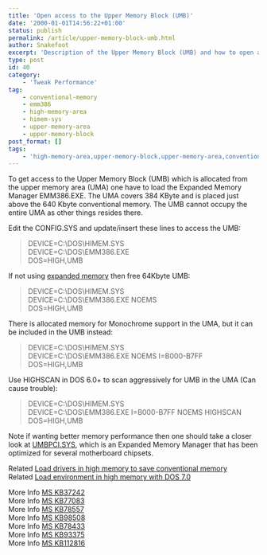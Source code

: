 ```yaml
---
title: 'Open access to the Upper Memory Block (UMB)'
date: '2000-01-01T14:56:22+01:00'
status: publish
permalink: /article/upper-memory-block-umb.html
author: Snakefoot
excerpt: 'Description of the Upper Memory Block (UMB) and how to open access to it with Emm386.exe.'
type: post
id: 40
category:
    - 'Tweak Performance'
tag:
    - conventional-memory
    - emm386
    - high-memory-area
    - himem-sys
    - upper-memory-area
    - upper-memory-block
post_format: []
tags:
    - 'high-memory-area,upper-memory-block,upper-memory-area,conventional-memory,himem-sys,emm386'
---
```

To get access to the Upper Memory Block (UMB) which is allocated from the upper memory area (UMA) one have to load the Expanded Memory Manager EMM386.EXE. The UMA covers 384 KByte and is placed just above the 640 Kbyte conventional memory. The UMB cannot occupy the entire UMA as other things resides there.  
  
 Edit the CONFIG.SYS and update/insert these lines to access the UMB:

> DEVICE=C:\\DOS\\HIMEM.SYS  
>  DEVICE=C:\\DOS\\EMM386.EXE  
>  DOS=HIGH,UMB

 If not using [expanded memory](/article/expanded-memory-ems-extended-memory-xms.html) then free 64Kbyte UMB:
> DEVICE=C:\\DOS\\HIMEM.SYS  
>  DEVICE=C:\\DOS\\EMM386.EXE NOEMS  
>  DOS=HIGH,UMB

 There is allocated memory for Monochrome support in the UMA, but it can be included in the UMB instead:
> DEVICE=C:\\DOS\\HIMEM.SYS  
>  DEVICE=C:\\DOS\\EMM386.EXE NOEMS I=B000-B7FF  
>  DOS=HIGH,UMB

 Use HIGHSCAN in DOS 6.0+ to scan aggressively for UMB in the UMA (Can cause trouble):
> DEVICE=C:\\DOS\\HIMEM.SYS  
>  DEVICE=C:\\DOS\\EMM386.EXE I=B000-B7FF NOEMS HIGHSCAN  
>  DOS=HIGH,UMB

 Note if wanting better memory performance then one should take a closer look at [UMBPCI.SYS](http://www.uwe-sieber.de/umbpci_e.html), which is an Expanded Memory Manager that has been optimized for several motherboard chipsets.  
  
 Related [Load drivers in high memory to save conventional memory](/article/load-drivers-high-memory.html)  
 Related [Load environment in high memory with DOS 7.0](/article/load-environment-high-memory.html)  
  
 More Info [MS KB37242](http://support.microsoft.com/kb/37242 "A General Tutorial on the Various Forms of Memory [Q37242]")  
 More Info [MS KB77083](http://support.microsoft.com/kb/77083 "Optimizing Your Use of Upper Memory Blocks [Q77083]")  
 More Info [MS KB78557](http://support.microsoft.com/kb/78557 "EMM386 Troubleshooting and Technical Information [Q78557]")  
 More Info [MS KB98508](http://support.microsoft.com/kb/98508 "EMM386.EXE B=<address> Explained [Q98508]")  
 More Info [MS KB78433](http://support.microsoft.com/kb/78433 "Detailed Explanation of EMM386.EXE Switches [Q78433]")  
 More Info [MS KB93375](http://support.microsoft.com/kb/93375 "Changes in EMM386.EXE Version 4.45 (MS-DOS 6.0) [Q93375]")  
 More Info [MS KB112816](http://support.microsoft.com/kb/112816 "Locating and Excluding RAM/ROM Addresses in the UMA [Q112816]")  